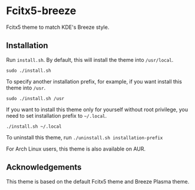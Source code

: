 # Fcitx5-breeze
Fcitx5 theme to match KDE's Breeze style.

## Installation

Run `install.sh`. By default, this will install the theme into `/usr/local`.

```shell
sudo ./install.sh
```

To specify another installation prefix, for example, if you want install this theme into `/usr`.

```shell
sudo ./install.sh /usr
```

If you want to install this theme only for yourself without root privilege, you need to set installation prefix to `~/.local`.

```shell
./install.sh ~/.local
```

To uninstall this theme, run `./uninstall.sh installation-prefix`

For Arch Linux users, this theme is also available on AUR.

## Acknowledgements

This theme is based on the default Fcitx5 theme and Breeze Plasma theme.

